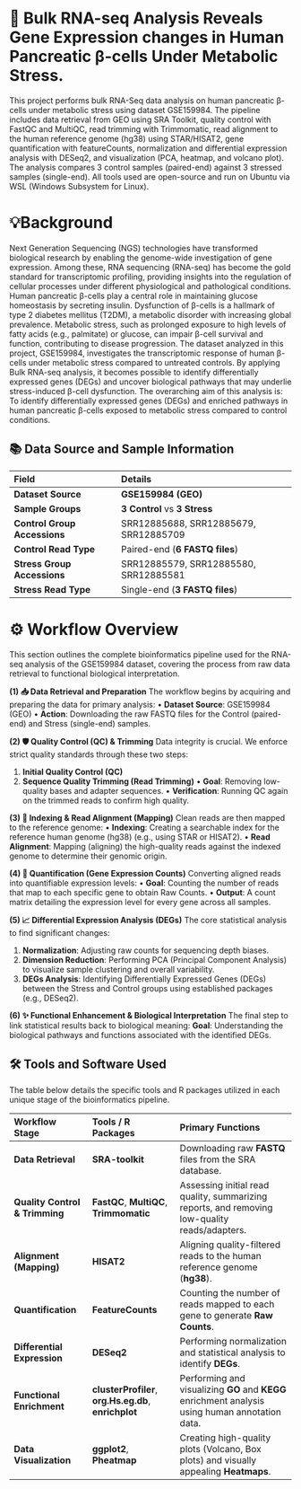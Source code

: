 # 🧬 Bulk RNA-seq Analysis Reveals Gene Expression changes in Human Pancreatic β-cells Under Metabolic Stress.
This project performs bulk RNA-Seq data analysis on human pancreatic β-cells under metabolic stress using dataset GSE159984. The pipeline includes data retrieval from GEO using SRA Toolkit, quality control with FastQC and MultiQC, read trimming with Trimmomatic, read alignment to the human reference genome (hg38) using STAR/HISAT2, gene quantification with featureCounts, normalization and differential expression analysis with DESeq2, and visualization (PCA, heatmap, and volcano plot). The analysis compares 3 control samples (paired-end) against 3 stressed samples (single-end). All tools used are open-source and run on Ubuntu via WSL (Windows Subsystem for Linux).

# 💡Background 
Next Generation Sequencing (NGS) technologies have transformed biological research by enabling the genome-wide investigation of gene expression. Among these, RNA sequencing (RNA-seq) has become the gold standard for transcriptomic profiling, providing insights into the regulation of cellular processes under different physiological and pathological conditions.
Human pancreatic β-cells play a central role in maintaining glucose homeostasis by secreting insulin. Dysfunction of β-cells is a hallmark of type 2 diabetes mellitus (T2DM), a metabolic disorder with increasing global prevalence. Metabolic stress, such as prolonged exposure to high levels of fatty acids (e.g., palmitate) or glucose, can impair β-cell survival and function, contributing to disease progression.
The dataset analyzed in this project, GSE159984, investigates the transcriptomic response of human β-cells under metabolic stress compared to untreated controls. By applying Bulk RNA-seq analysis, it becomes possible to identify differentially expressed genes (DEGs) and uncover biological pathways that may underlie stress-induced β-cell dysfunction.
The overarching aim of this analysis is: To identify differentially expressed genes (DEGs) and enriched pathways in human pancreatic β-cells exposed to metabolic stress compared to control conditions.

## 📚 Data Source and Sample Information

| Field | Details |
| :--- | :--- |
| **Dataset Source** | **GSE159984 (GEO)** |
| **Sample Groups** | **3 Control** vs **3 Stress**  |
| **Control Group Accessions** | SRR12885688, SRR12885679, SRR12885709 |
| **Control Read Type** | Paired-end (**6 FASTQ files**) |
| **Stress Group Accessions** | SRR12885579, SRR12885580, SRR12885581 |
| **Stress Read Type** | Single-end (**3 FASTQ files**) |

# ⚙️ Workflow Overview
This section outlines the complete bioinformatics pipeline used for the RNA-seq analysis of the GSE159984 dataset, covering the process from raw data retrieval to functional biological interpretation.

**(1) 📥 Data Retrieval and Preparation**
The workflow begins by acquiring and preparing the data for primary analysis:
• **Dataset Source**: GSE159984 (GEO)
• **Action**: Downloading the raw FASTQ files for the Control (paired-end) and Stress (single-end) samples.

**(2) 🛡️ Quality Control (QC) & Trimming**
Data integrity is crucial. We enforce strict quality standards through these two steps:
1. **Initial Quality Control (QC)**
2. **Sequence Quality Trimming (Read Trimming)**
• **Goal**: Removing low-quality bases and adapter sequences.
• **Verification**: Running QC again on the trimmed reads to confirm high quality.

**(3) 🎯 Indexing & Read Alignment (Mapping)**
Clean reads are then mapped to the reference genome:
• **Indexing**: Creating a searchable index for the reference human genome (hg38) (e.g., using STAR or HISAT2).
• **Read Alignment**: Mapping (aligning) the high-quality reads against the indexed genome to determine their genomic origin.

**(4) 🔢 Quantification (Gene Expression Counts)**
Converting aligned reads into quantifiable expression levels:
• **Goal**: Counting the number of reads that map to each specific gene to obtain Raw Counts.
• **Output**: A count matrix detailing the expression level for every gene across all samples.

**(5) 📈 Differential Expression Analysis (DEGs)**
The core statistical analysis to find significant changes:
1. **Normalization**: Adjusting raw counts for sequencing depth biases.
2. **Dimension Reduction**: Performing PCA (Principal Component Analysis) to visualize sample clustering and overall variability.
3. **DEGs Analysis**: Identifying Differentially Expressed Genes (DEGs) between the Stress and Control groups using established packages (e.g., DESeq2).

**(6) ✨ Functional Enhancement & Biological Interpretation**
The final step to link statistical results back to biological meaning:
**Goal**: Understanding the biological pathways and functions associated with the identified DEGs.

## 🛠️ Tools and Software Used

The table below details the specific tools and R packages utilized in each unique stage of the bioinformatics pipeline.

| Workflow Stage | Tools / R Packages | Primary Functions |
| :--- | :--- | :--- |
| **Data Retrieval** | **SRA-toolkit** | Downloading raw **FASTQ** files from the SRA database. |
| **Quality Control & Trimming** | **FastQC**, **MultiQC**, **Trimmomatic** | Assessing initial read quality, summarizing reports, and removing low-quality reads/adapters. |
| **Alignment (Mapping)** | **HISAT2** | Aligning quality-filtered reads to the human reference genome (**hg38**). |
| **Quantification** | **FeatureCounts** | Counting the number of reads mapped to each gene to generate **Raw Counts**. |
| **Differential Expression** | **DESeq2** | Performing normalization and statistical analysis to identify **DEGs**. |
| **Functional Enrichment** | **clusterProfiler**, **org.Hs.eg.db**, **enrichplot** | Performing and visualizing **GO** and **KEGG** enrichment analysis using human annotation data. |
| **Data Visualization** | **ggplot2**, **Pheatmap** | Creating high-quality plots (Volcano, Box plots) and visually appealing **Heatmaps**. |
